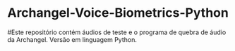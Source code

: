 # Archangel-Voice-Biometrics-Python
#Este repositório contém áudios de teste e o programa de quebra de áudio da Archangel. Versão em linguagem Python.
